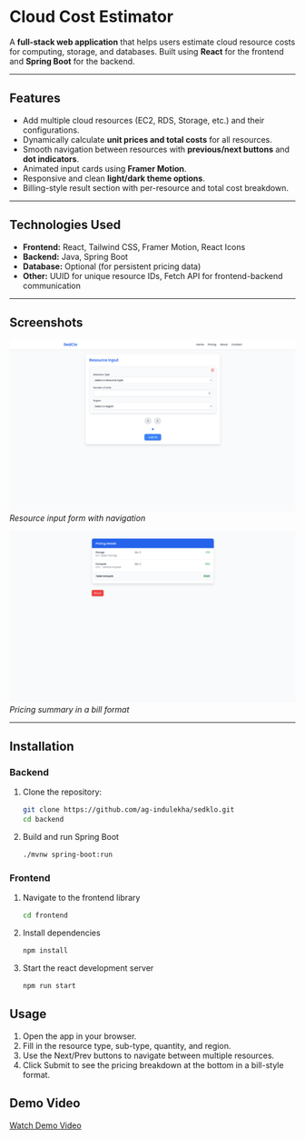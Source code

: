 # Cloud Cost Estimator

A **full-stack web application** that helps users estimate cloud resource costs for computing, storage, and databases. Built using **React** for the frontend and **Spring Boot** for the backend.

---

## Features

- Add multiple cloud resources (EC2, RDS, Storage, etc.) and their configurations.
- Dynamically calculate **unit prices and total costs** for all resources.
- Smooth navigation between resources with **previous/next buttons** and **dot indicators**.
- Animated input cards using **Framer Motion**.
- Responsive and clean **light/dark theme options**.
- Billing-style result section with per-resource and total cost breakdown.

---

## Technologies Used

- **Frontend:** React, Tailwind CSS, Framer Motion, React Icons
- **Backend:** Java, Spring Boot
- **Database:** Optional (for persistent pricing data)
- **Other:** UUID for unique resource IDs, Fetch API for frontend-backend communication

---

## Screenshots

![Form Input](screenshots/inputForm.png)  
*Resource input form with navigation*  

![Result Section](screenshots/result.png)  
*Pricing summary in a bill format*

---

## Installation

### Backend
1. Clone the repository:
   ```bash
   git clone https://github.com/ag-indulekha/sedklo.git
   cd backend
2. Build and run Spring Boot
   ```bash
   ./mvnw spring-boot:run
### Frontend
1. Navigate to the frontend library
   ```bash
   cd frontend
2. Install dependencies
   ```bash
   npm install
3. Start the react development server
   ```bash
   npm run start

## Usage
1. Open the app in your browser.
2. Fill in the resource type, sub-type, quantity, and region.
3. Use the Next/Prev buttons to navigate between multiple resources.
4. Click Submit to see the pricing breakdown at the bottom in a bill-style format.

## Demo Video 
[Watch Demo Video](https://drive.google.com/file/d/1XuSXhlpTFkYIjDOSIWGhnNByI3Zpcn3z/view?usp=sharing)

